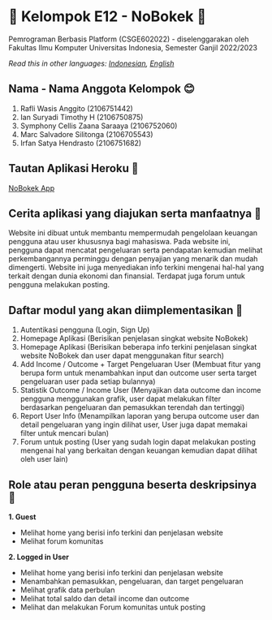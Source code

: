 # 👋 Kelompok E12 - NoBokek 👋

Pemrograman Berbasis Platform (CSGE602022) - diselenggarakan oleh Fakultas Ilmu Komputer Universitas Indonesia, Semester Ganjil 2022/2023

*Read this in other languages: [Indonesian](README.md), [English](README.en.md)*

## Nama - Nama Anggota Kelompok 😊
1. Rafli Wasis Anggito (2106751442)
2. Ian Suryadi Timothy H (2106750875)
3. Symphony Cellis Zaana Saraaya (2106752060)
4. Marc Salvadore Silitonga (2106705543)
5. Irfan Satya Hendrasto (2106751682)

## Tautan Aplikasi Heroku 🔗
[NoBokek App](https://nobokek.herokuapp.com/)

## Cerita aplikasi yang diajukan serta manfaatnya 📖
Website ini dibuat untuk membantu mempermudah pengelolaan keuangan pengguna atau user khususnya bagi mahasiswa. Pada website ini, pengguna dapat mencatat pengeluaran serta pendapatan kemudian melihat perkembangannya perminggu dengan penyajian yang menarik dan mudah dimengerti. Website ini juga menyediakan info terkini mengenai hal-hal yang terkait dengan dunia ekonomi dan finansial. Terdapat juga forum untuk pengguna melakukan posting.

## Daftar modul yang akan diimplementasikan 📃
1. Autentikasi pengguna (Login, Sign Up)
2. Homepage Aplikasi (Berisikan penjelasan singkat website NoBokek)
3. Homepage Aplikasi (Berisikan beberapa info terkini penjelasan singkat website NoBokek dan user dapat menggunakan fitur search) 
4. Add Income / Outcome + Target Pengeluaran User (Membuat fitur yang berupa form untuk menambahkan input dan outcome user serta target pengeluaran user pada setiap bulannya)
5. Statistik Outcome / Income User (Menyajikan data outcome dan income pengguna menggunakan grafik, user dapat melakukan filter berdasarkan pengeluaran dan pemasukkan terendah dan tertinggi) 
6. Report User Info (Menampilkan laporan yang berupa outcome user dan detail pengeluaran yang ingin dilihat user, User juga dapat memakai filter untuk mencari bulan)
7. Forum untuk posting (User yang sudah login dapat melakukan posting mengenai hal yang berkaitan dengan keuangan kemudian dapat dilihat oleh user lain)

## Role atau peran pengguna beserta deskripsinya 👥
**1. Guest**
- Melihat home yang berisi info terkini dan penjelasan website
- Melihat forum komunitas


**2. Logged in User**
- Melihat home yang berisi info terkini dan penjelasan website
- Menambahkan pemasukkan, pengeluaran, dan target pengeluaran
- Melihat grafik data perbulan
- Melihat total saldo dan detail income dan outcome
- Melihat dan melakukan Forum komunitas untuk posting
